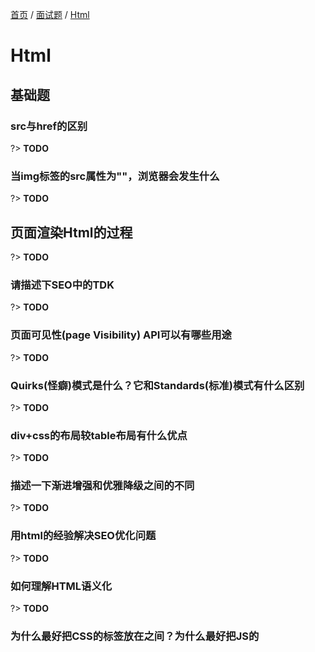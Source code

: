 [首页](/) / [面试题](/interview/) / [Html](/interview/html)

# Html

## 基础题

### src与href的区别

?> __TODO__

### 当img标签的src属性为""，浏览器会发生什么

?> __TODO__

## 页面渲染Html的过程

?> __TODO__

### 请描述下SEO中的TDK

?> __TODO__

### 页面可见性(page Visibility) API可以有哪些用途

?> __TODO__

### Quirks(怪癖)模式是什么？它和Standards(标准)模式有什么区别

?> __TODO__

### div+css的布局较table布局有什么优点

?> __TODO__

### 描述一下渐进增强和优雅降级之间的不同

?> __TODO__

### 用html的经验解决SEO优化问题

?> __TODO__

### 如何理解HTML语义化

?> __TODO__

### 为什么最好把CSS的<link>标签放在<head></head>之间？为什么最好把JS的<script>标签恰好放在<body>之前，有例外情况吗？

?> __TODO__

### script标签中defer和async的区别

?> __TODO__

### 对于web标准以及W3C的理解与认识问题

?> __TODO__

### HTML全局属性(global attribute)有哪些

?> __TODO__

### 从浏览器地址输入url到请求返回发生了什么

?> __TODO__

## Html5

### Html5新增的特性

?> __TODO__

### HTML5的离线储存怎么使用，工作原理是什么

?> __TODO__

### HTML5为什么只需要写<!DOCTYPE HTML>

?> __TODO__

### HTML5引入什么新的表单属性

?> __TODO__

### 新的HTML5文档类型和字符集是

?> __TODO__
